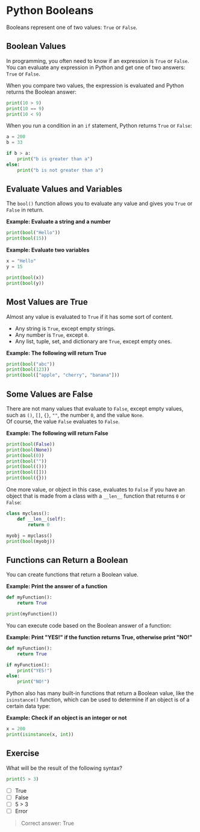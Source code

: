 # Python Booleans

Booleans represent one of two values: `True` or `False`.

## Boolean Values

In programming, you often need to know if an expression is `True` or `False`.  
You can evaluate any expression in Python and get one of two answers: `True` or `False`.

When you compare two values, the expression is evaluated and Python returns the Boolean answer:

```python
print(10 > 9)
print(10 == 9)
print(10 < 9)
```

When you run a condition in an `if` statement, Python returns `True` or `False`:

```python
a = 200
b = 33

if b > a:
    print("b is greater than a")
else:
    print("b is not greater than a")
```

## Evaluate Values and Variables

The `bool()` function allows you to evaluate any value and gives you `True` or `False` in return.

**Example: Evaluate a string and a number**

```python
print(bool("Hello"))
print(bool(15))
```

**Example: Evaluate two variables**

```python
x = "Hello"
y = 15

print(bool(x))
print(bool(y))
```

## Most Values are True

Almost any value is evaluated to `True` if it has some sort of content.

- Any string is `True`, except empty strings.
- Any number is `True`, except `0`.
- Any list, tuple, set, and dictionary are `True`, except empty ones.

**Example: The following will return True**

```python
print(bool("abc"))
print(bool(123))
print(bool(["apple", "cherry", "banana"]))
```

## Some Values are False

There are not many values that evaluate to `False`, except empty values, such as `()`, `[]`, `{}`, `""`, the number `0`, and the value `None`.  
Of course, the value `False` evaluates to `False`.

**Example: The following will return False**

```python
print(bool(False))
print(bool(None))
print(bool(0))
print(bool(""))
print(bool(()))
print(bool([]))
print(bool({}))
```

One more value, or object in this case, evaluates to `False` if you have an object that is made from a class with a `__len__` function that returns `0` or `False`:

```python
class myclass():
    def __len__(self):
        return 0

myobj = myclass()
print(bool(myobj))
```

## Functions can Return a Boolean

You can create functions that return a Boolean value.

**Example: Print the answer of a function**

```python
def myFunction():
    return True

print(myFunction())
```

You can execute code based on the Boolean answer of a function:

**Example: Print "YES!" if the function returns True, otherwise print "NO!"**

```python
def myFunction():
    return True

if myFunction():
    print("YES!")
else:
    print("NO!")
```

Python also has many built-in functions that return a Boolean value, like the `isinstance()` function, which can be used to determine if an object is of a certain data type:

**Example: Check if an object is an integer or not**

```python
x = 200
print(isinstance(x, int))
```

## Exercise

What will be the result of the following syntax?

```python
print(5 > 3)
```

- [ ] True
- [ ] False
- [ ] 5 > 3
- [ ] Error

> Correct answer: True
